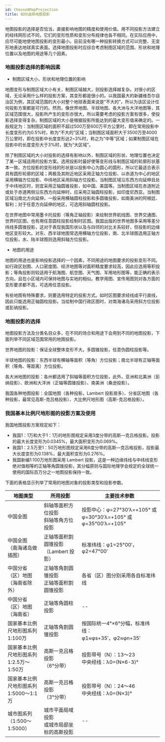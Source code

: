 ```yaml
---
id: ChooseAMapProjection
title: 如何选择地图投影
---
```

地图投影的选择是否恰当，直接影响地图的精度和使用价值。用不同投影方法建立的经纬网形式不同，它们的变形性质和变形分布规律也各不相同。在实际应用中，应尽可能地使地图投影的变形最小。目前没有哪一种投影转换方式可以完整、无变形地表达地球真实表面。选择地图投影时应综合考虑制图区域的范围、形状和地理位置以及地图的用途等几个因素。

### 地图投影选择的影响因素

* 制图区域大小、形状和地理位置的影响

地图变形与制图区域大小有关，制图区域越大，则投影选择越复杂。对很小的区域，无论采用什么样的投影方案，其变形都是很小的。以我国最大的新疆维吾尔自治区为例，其区域范围的大小对整个地球表面来说是“不大的”，所以为该区设计任何投影方案都是可行的。然而，像世界地图、半球地图、各大洲与大洋地图等，其区域范围很大，投影所产生的变形亦很大，所以需要考虑的投影方案有很多，使投影选择变得复杂。制图区域的大小是根据投影所能达到的最大变形值来确定的。一般规定为：当制图区域的面积不超过500万至600万平方公里时，即在常用投影中长度变形约为0.5%时，称为“不大的”区域；当制图区域面积大于3500万至4000万公里时，即在投影中长度变形达2~3%时，称之为“中等”区域；如果制图区域在投影中的长度变形大于3%时，就为“大区域”。

除了制图区域的大小对投影的选择有影响以外，制图区域的形状、地理位置也决定了某一区域适用的投影方案。选用投影时最好使等变形线与制图区域的轮廓形状基本一致。方位投影的变形线的形状是以投影中心为圆心的圆形，所以它最适合表示具有圆形轮廓的区域；两极及其附近地区采用正轴方位投影、以赤道为中心的地区采用横轴方位投影、中纬地区采用斜轴方位投影。当制图区域沿东西方向延伸且处于中纬地区时，则宜采用正轴圆锥投影，如中国、美国等。当制图区域在赤道附近或处于赤道两侧沿东西方向延伸时，应采用正轴圆柱投影，如印度尼西亚。当制图区域沿南北方向延伸，一般采用横轴圆柱投影和多圆锥投影，如南美洲的阿根廷、智利；对于任意方向延伸的地区，可选用斜轴圆柱投影。

在世界地图中常用墨卡托投影（等角正轴投影）来绘制世界航线图、世界交通图、世界时区图，也有用任意圆柱投影绘制时区图。我国出版的世界地图多采用等差分纬线多圆锥投影，这对于表现我国形状以及与四邻的对比关系较好，但投影的边缘地区变形较大。对东、西半球地图常选用横轴方位投影，南、北半球图选用正轴方位投影，水、陆半球图则选用斜轴方位投影。

* 地图的用途

地图的用途也是影响投影选择的一个因素，不同用途的地图要求的投影变形不同。如行政区划图、人口密度图、经济地图等对面积精度要求较高，因此应选用等积投影；等角投影则较适用于航海图、航空图、天气图、军用地形图等，能正确的表示方向，且在小区域内可保持地图与实地的相似。教学用图、宣传用图则对各方面的变形要求都不高，可选用任意投影。

有些地图有特殊要求，则要选用特定的投影方式。如时区图要求经线成平行直线，因此只能选用正轴圆柱投影。当绘制中国行政区图时，对南海诸岛采用斜方位投影或彭纳投影。

### 地图投影的选择

地图投影方法及分类名目众多，在不同的场合和用途下会用到不同的地图投影，下面列举不同区域范围常用的地图投影。

世界地图的投影：保证全球整体变形不大，多圆锥投影，任意伪圆柱投影等。

半球地图的投影：东西半球有横轴等面积（等角）方位投影；南北半球有正轴等面积（等角、等距离）方位投影。

各大洲地图的投影：各州都选用了斜轴等面积方位投影，此外，亚洲和北美洲（彭纳投影）、欧洲和大洋洲（正轴等圆锥投影）、南美洲（桑逊投影）。

我国各种地图投影：全国地图（各种投影，Lambert 投影居多）、分省区地图（各种投影，最常见高斯-克吕格投影）、大比例尺地形图（高斯-克吕格投影）。

### 我国基本比例尺地形图的投影方案及使用

我国地图投影方案规定如下：

* 我国1：1万和大于1：1万的地形图规定采用3度分带的高斯―克吕格投影。投影的最大长度变形为0.0345%，最大面积变形为0.069%。
* 我国1：2.5万至1：50万地形图规定采用6度分带的高斯―克吕格投影，投影最大长度变形为0.138%，最大面积变形为0.276%。
* 我国新编1:100万地形图采用 Lambert 投影，这是一种边缘纬线与中纬线变形绝对值相等的正轴等角圆锥投影，其分幅原则与国际地理学会规定的全球统一使用的国际百万分之一地图投影保持一致。

下面的表格显示列举了常用的地图对象的投影类型和投影参数。

地图类型 | 所用投影 | 主要技术参数  
---|---|---  
中国全图 | 斜轴等面积方位投影  </br>斜轴等角方位投影 | 投影中心：φ=27°30′λ=+105° 或φ=30°30′λ=+105°  或φ=35°00′λ=+105°  
中国全图 </br> （南海诸岛做插图）  | 正轴等面积割圆锥投影 </br> （Lambert 投影）  | 标准纬线：φ1=25°00′，φ2=47°00′  
中国分省（区）地图 </br> （海南省除外）  | 正轴等角割圆锥投影  </br>正轴等面积割圆锥投影  | 各省（区）图分别采用各自标准纬线  
中国分省（区）地图 </br>（海南省）  | 正轴等角圆柱投影  |--
国家基本比例尺地形图系列</br>  1:100万  | 正轴等角割圆锥投影  | 按国际统一4°×6°分幅，标准纬线：</br>φ1≈φs+35′，φ2≈φn+35′ 
国家基本比例尺地形图系列  </br>1:2.5万～1:50万  | 高斯一克吕格投影  </br>（6°分带）  | 投影带号（N）：13～23  </br>中央经线：λ0=(N×6-3)°  
国家基本比例尺地形图系列  </br>1:5000～1:1万  | 高斯一克吕格投影  </br>（3°分带）  | 投影带号（N）：24～46  </br>中央经线：λ0=(N×3)°  
城市图系列  </br>（1:500～1:5000）  | 城市平面局域投影  </br>或城市局部坐标的高斯投影  |  --



